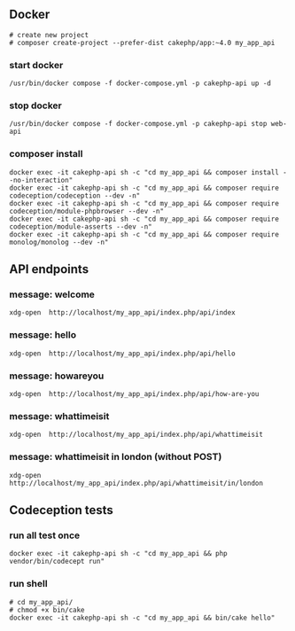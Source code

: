 ## Docker 
~~~
# create new project
# composer create-project --prefer-dist cakephp/app:~4.0 my_app_api
~~~

### start docker
~~~shell
/usr/bin/docker compose -f docker-compose.yml -p cakephp-api up -d
~~~

### stop docker
~~~shell
/usr/bin/docker compose -f docker-compose.yml -p cakephp-api stop web-api
~~~

### composer install
~~~shell
docker exec -it cakephp-api sh -c "cd my_app_api && composer install --no-interaction"
docker exec -it cakephp-api sh -c "cd my_app_api && composer require codeception/codeception --dev -n"
docker exec -it cakephp-api sh -c "cd my_app_api && composer require codeception/module-phpbrowser --dev -n"
docker exec -it cakephp-api sh -c "cd my_app_api && composer require codeception/module-asserts --dev -n"
docker exec -it cakephp-api sh -c "cd my_app_api && composer require monolog/monolog --dev -n"
~~~

## API endpoints

### message: welcome
~~~shell
xdg-open  http://localhost/my_app_api/index.php/api/index
~~~

### message: hello
~~~shell
xdg-open  http://localhost/my_app_api/index.php/api/hello
~~~

### message: howareyou
~~~shell
xdg-open  http://localhost/my_app_api/index.php/api/how-are-you
~~~

### message: whattimeisit
~~~shell
xdg-open  http://localhost/my_app_api/index.php/api/whattimeisit
~~~

### message: whattimeisit in london (without POST)
~~~shell
xdg-open  http://localhost/my_app_api/index.php/api/whattimeisit/in/london
~~~

## Codeception tests

### run all test once
~~~shell
docker exec -it cakephp-api sh -c "cd my_app_api && php vendor/bin/codecept run"
~~~

### run shell
~~~shell
# cd my_app_api/
# chmod +x bin/cake
docker exec -it cakephp-api sh -c "cd my_app_api && bin/cake hello"
~~~